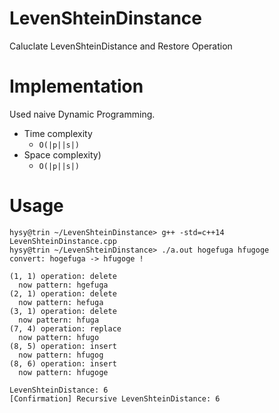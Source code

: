 # LevenShteinDinstance
Caluclate LevenShteinDistance and Restore Operation

# Implementation
Used naive Dynamic Programming.

- Time complexity
  - `O(|p||s|)`
- Space complexity)
  - `O(|p||s|)`
# Usage
```
hysy@trin ~/LevenShteinDinstance> g++ -std=c++14 LevenShteinDinstance.cpp
hysy@trin ~/LevenShteinDinstance> ./a.out hogefuga hfugoge
convert: hogefuga -> hfugoge !

(1, 1) operation: delete
  now pattern: hgefuga
(2, 1) operation: delete
  now pattern: hefuga
(3, 1) operation: delete
  now pattern: hfuga
(7, 4) operation: replace
  now pattern: hfugo
(8, 5) operation: insert
  now pattern: hfugog
(8, 6) operation: insert
  now pattern: hfugoge

LevenShteinDistance: 6
[Confirmation] Recursive LevenShteinDistance: 6
```
